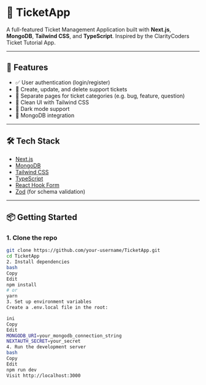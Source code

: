 # 🎫 TicketApp

A full-featured Ticket Management Application built with **Next.js**, **MongoDB**, **Tailwind CSS**, and **TypeScript**. Inspired by the ClarityCoders Ticket Tutorial App.

---

## 🚀 Features

- ✅ User authentication (login/register)
- 🎫 Create, update, and delete support tickets
- 📂 Separate pages for ticket categories (e.g. bug, feature, question)
- 🎨 Clean UI with Tailwind CSS
- 🌙 Dark mode support
- 💾 MongoDB integration

---

## 🛠️ Tech Stack

- [Next.js](https://nextjs.org/)
- [MongoDB](https://www.mongodb.com/)
- [Tailwind CSS](https://tailwindcss.com/)
- [TypeScript](https://www.typescriptlang.org/)
- [React Hook Form](https://react-hook-form.com/)
- [Zod](https://zod.dev/) (for schema validation)

---

## 📦 Getting Started

### 1. Clone the repo

```bash
git clone https://github.com/your-username/TicketApp.git
cd TicketApp
2. Install dependencies
bash
Copy
Edit
npm install
# or
yarn
3. Set up environment variables
Create a .env.local file in the root:

ini
Copy
Edit
MONGODB_URI=your_mongodb_connection_string
NEXTAUTH_SECRET=your_secret
4. Run the development server
bash
Copy
Edit
npm run dev
Visit http://localhost:3000

